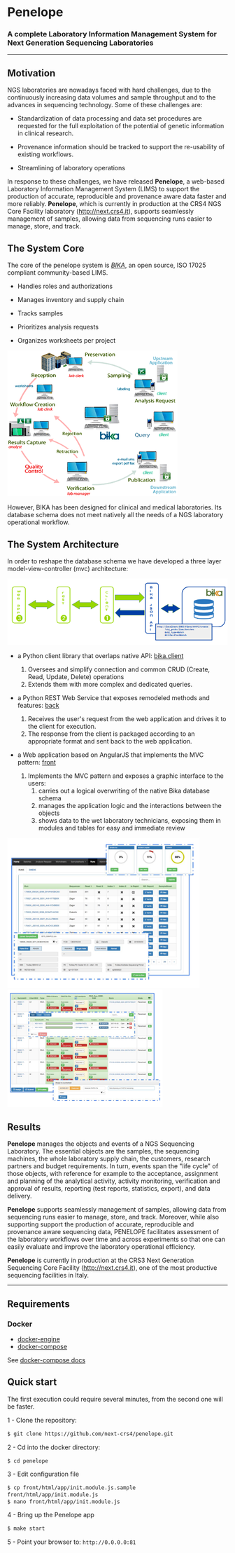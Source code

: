 # Penelope
### A complete Laboratory Information Management System for Next Generation Sequencing Laboratories
<hr>

## Motivation
NGS laboratories are nowadays faced with hard challenges, due to the continuously increasing data volumes and sample 
throughput and to the advances in sequencing technology. Some of these challenges are:

- Standardization of data processing and data set procedures are requested  for the full exploitation of the potential 
  of genetic information in clinical research.

- Provenance information should be tracked to support the re-usability of existing workflows. 

- Streamlining of laboratory operations

In response to these challenges, we have released **Penelope**,  a web-based  Laboratory Information Management System (LIMS)
to support the production of accurate, reproducible and provenance aware data faster and more reliably. 
**Penelope**, which is currently in production at the CRS4 NGS Core Facility laboratory (http://next.crs4.it), 
supports seamlessly management of samples, allowing data from sequencing runs easier to manage, store, and track.

## The System Core
The core of the penelope system is [*BIKA*](https://www.bikalims.org/), an open source, ISO 17025 compliant community-based LIMS.

- Handles roles and authorizations

- Manages inventory and supply chain

- Tracks samples

- Prioritizes analysis requests

- Organizes worksheets per project

![workflow](docs/images/workflow-diagram.png)

However, BIKA has been designed for clinical and medical laboratories. Its database schema does not meet natively all 
the needs of a NGS laboratory operational workflow.

## The System Architecture

In order to reshape the database schema we have developed a three layer model-view-controller (mvc) architecture: 

![mvc](docs/images/mvc-diagram.png)

- a Python client library that overlaps native API: 
  [bika.client](https://pypi.org/project/bikaclient)
  1. Oversees and simplify connection and common CRUD (Create, Read, Update, Delete) operations
  2. Extends them with more complex and dedicated queries. 

- a Python REST Web Service that exposes remodeled methods and features: 
  [back](https://github.com/next-crs4/penelope/tree/main/back)
  1. Receives the user's request from the web application and drives it to the client for execution. 
  2. The response from the client is packaged according to an appropriate format and sent back to the web application.

- a Web application based on AngularJS that implements the MVC pattern: 
  [front](https://github.com/next-crs4/penelope/tree/main/front)
  1. Implements the MVC pattern and exposes a graphic interface to the  users:
      1. carries out a logical overwriting of the native Bika database schema
      2. manages the application logic and the interactions between the objects
      3. shows data to the wet laboratory technicians, exposing them in modules and tables for easy and immediate review

![screen-1](docs/images/screenshot-1.png)
![screen-2](docs/images/screenshot-2.png)

##  Results
**Penelope** manages the objects and events of a NGS Sequencing Laboratory. 
The essential objects are the samples, the sequencing machines, the whole laboratory supply chain, the customers, 
research partners and budget requirements. In turn, events span the "life cycle" of those objects,
with reference for example to the acceptance, assignment and planning of the analytical activity, activity monitoring, 
verification and approval of results, reporting (test reports, statistics, export), and data delivery. 

**Penelope** supports seamlessly management of samples, allowing data from sequencing runs easier to manage, store, 
and track. Moreover, while also supporting support the production of accurate, reproducible and provenance aware 
sequencing data, PENELOPE facilitates assessment of the laboratory workflows over time and across experiments so that
one can easily evaluate and improve the laboratory operational efficiency. 

**Penelope** is currently in production at the CRS3 Next Generation 
Sequencing Core Facility (http://next.crs4.it), one of the most productive  sequencing facilities in Italy. 

<hr>

## Requirements

### Docker
- [docker-engine](https://docs.docker.com/engine/installation/) 
- [docker-compose](https://docs.docker.com/compose/install/) 

See [docker-compose docs](https://docs.docker.com/compose/reference/overview/)

## Quick start
The first execution could require several minutes, from the second one will be faster.

1 - Clone the repository:  
```bash
$ git clone https://github.com/next-crs4/penelope.git
```

2 - Cd into the docker directory:  
```bash
$ cd penelope
```

3 - Edit configuration file
```shell
$ cp front/html/app/init.module.js.sample front/html/app/init.module.js
$ nano front/html/app/init.module.js
```

4 - Bring up the Penelope app
```bash
$ make start
```

5 - Point your browser to: 
`http://0.0.0.0:81`






